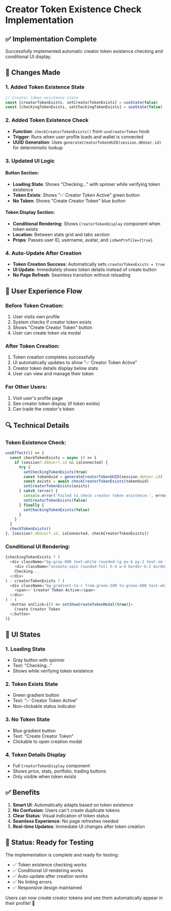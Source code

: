 # Creator Token Existence Check Implementation

## ✅ **Implementation Complete**

Successfully implemented automatic creator token existence checking and conditional UI display.

## 🔧 **Changes Made**

### **1. Added Token Existence State**
```typescript
// Creator token existence state
const [creatorTokenExists, setCreatorTokenExists] = useState(false)
const [checkingTokenExists, setCheckingTokenExists] = useState(false)
```

### **2. Added Token Existence Check**
- **Function**: `checkCreatorTokenExists()` from `useCreatorToken` hook
- **Trigger**: Runs when user profile loads and wallet is connected
- **UUID Generation**: Uses `generateCreatorTokenUUID(session.dbUser.id)` for deterministic lookup

### **3. Updated UI Logic**

#### **Button Section:**
- **Loading State**: Shows "Checking..." with spinner while verifying token existence
- **Token Exists**: Shows "✅ Creator Token Active" green button
- **No Token**: Shows "Create Creator Token" blue button

#### **Token Display Section:**
- **Conditional Rendering**: Shows `CreatorTokenDisplay` component when token exists
- **Location**: Between stats grid and tabs section
- **Props**: Passes user ID, username, avatar, and `isOwnProfile={true}`

### **4. Auto-Update After Creation**
- **Token Creation Success**: Automatically sets `creatorTokenExists = true`
- **UI Update**: Immediately shows token details instead of create button
- **No Page Refresh**: Seamless transition without reloading

## 🎯 **User Experience Flow**

### **Before Token Creation:**
1. User visits own profile
2. System checks if creator token exists
3. Shows "Create Creator Token" button
4. User can create token via modal

### **After Token Creation:**
1. Token creation completes successfully
2. UI automatically updates to show "✅ Creator Token Active"
3. Creator token details display below stats
4. User can view and manage their token

### **For Other Users:**
1. Visit user's profile page
2. See creator token display (if token exists)
3. Can trade the creator's token

## 🔍 **Technical Details**

### **Token Existence Check:**
```typescript
useEffect(() => {
  const checkTokenExists = async () => {
    if (session?.dbUser?.id && isConnected) {
      try {
        setCheckingTokenExists(true)
        const tokenUuid = generateCreatorTokenUUID(session.dbUser.id)
        const exists = await checkCreatorTokenExists(tokenUuid)
        setCreatorTokenExists(exists)
      } catch (error) {
        console.error('Failed to check creator token existence:', error)
        setCreatorTokenExists(false)
      } finally {
        setCheckingTokenExists(false)
      }
    }
  }
  checkTokenExists()
}, [session?.dbUser?.id, isConnected, checkCreatorTokenExists])
```

### **Conditional UI Rendering:**
```typescript
{checkingTokenExists ? (
  <div className="bg-gray-600 text-white rounded-lg px-6 py-2 text-sm font-semibold flex items-center">
    <div className="animate-spin rounded-full h-4 w-4 border-b-2 border-white mr-2"></div>
    Checking...
  </div>
) : creatorTokenExists ? (
  <div className="bg-gradient-to-r from-green-500 to-green-600 text-white rounded-lg px-6 py-2 text-sm font-semibold flex items-center">
    <span>✅ Creator Token Active</span>
  </div>
) : (
  <button onClick={() => setShowCreateTokenModal(true)}>
    Create Creator Token
  </button>
)}
```

## 🎨 **UI States**

### **1. Loading State**
- Gray button with spinner
- Text: "Checking..."
- Shows while verifying token existence

### **2. Token Exists State**
- Green gradient button
- Text: "✅ Creator Token Active"
- Non-clickable status indicator

### **3. No Token State**
- Blue gradient button
- Text: "Create Creator Token"
- Clickable to open creation modal

### **4. Token Details Display**
- Full `CreatorTokenDisplay` component
- Shows price, stats, portfolio, trading buttons
- Only visible when token exists

## ✅ **Benefits**

1. **Smart UI**: Automatically adapts based on token existence
2. **No Confusion**: Users can't create duplicate tokens
3. **Clear Status**: Visual indication of token status
4. **Seamless Experience**: No page refreshes needed
5. **Real-time Updates**: Immediate UI changes after token creation

## 🚀 **Status: Ready for Testing**

The implementation is complete and ready for testing:
- ✅ Token existence checking works
- ✅ Conditional UI rendering works
- ✅ Auto-update after creation works
- ✅ No linting errors
- ✅ Responsive design maintained

Users can now create creator tokens and see them automatically appear in their profile! 🎉
